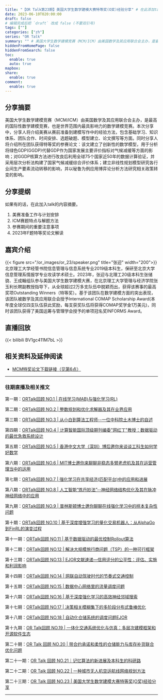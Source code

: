 ```yaml
---
title: "【OR Talk第23期】美国大学生数学建模大赛特等奖(O奖)经验分享" # 在此添加talk的题目
date: 2023-06-10T020:00:00
draft: false
# 编辑完成后把 `draft` 改成 false (不要双引号)
tags: [""]
categories: ["zh"]
series: "OR Talk"
summary: "" # 美国大学生数学建模竞赛（MCM/ICM）由美国数学及其应用联合会主办，是最高的国际性数学建模竞赛，也是世界范围内最具影响力的数学建模竞赛。本次分享将围绕美赛备战及获奖经验以及分享人所在团队提交的O奖论文思路及方法展开，并着重介绍政策类赛题建模及写作中的决胜技巧（包括基础学习、知识体系、团队合作、时间安排、选题破题、模型建立、论文撰写等方面）。
hiddenFromHomePage: false
hiddenFromSearch: false
toc:
  enable: true
  auto: true
mapbox:
share:
  enable: true
comment:
  enable: true
---
```



## 分享摘要
美国大学生数学建模竞赛（MCM/ICM）由美国数学及其应用联合会主办，是最高的国际性数学建模竞赛，也是世界范围内最具影响力的数学建模竞赛。本次分享中，分享人将介绍美赛从赛前准备到建模写作中的经验方法，包含基础学习、知识体系、团队合作、时间安排、选题破题、模型建立、论文撰写等方面。同时分享人将介绍所在团队获得特等奖的参赛论文：该文建立了创新性的数学模型，用于分析将绿色GDP(GGDP)代替GDP作为国家发展主要评价指标对气候减缓等方面的影响；对GGDP核算方法进行改良后利用全球75个国家近50年的数据计算验证，并采用层次分析法构建了国家气候减缓综合评价体系；建立非线性规划模型研究各行业间生产要素流动转移的影响，并以秘鲁为例应用博弈论分析方法研究相关政策转变的影响。


## 分享提纲
如果有的话，在此加入talk的内容摘要。
1. 美赛准备工作与计划安排
1. ICM赛题特点与解题方法
1. 参赛期间的重要注意事项
1. 2023年F题特等奖论文解读


## 嘉宾介绍

{{< figure src="/or_images/or_23/speaker.png" title="张迎" width="200">}}
北京理工大学经管书院信息管理与信息系统专业2019级本科生，保研至北京大学信息管理系情报学专业攻读学术硕士。2023年，张迎与北理工20级本科生张储骁、王成翰组队参与美国大学生数学建模大赛，在北京理工大学管理与经济学院张玉利长聘副教授指导下，从全球超过2万多支队伍中脱颖而出，获得该赛事的最高奖项Outstanding Winners（特等奖）。基于该团队在数学建模方面的突出表现，该团队被数学及其应用联合会授予International COMAP Scholarship Award(本年度全球仅四支队伍获此奖励，每支获奖队伍将获得COMAP奖学金1万美元)，同时该团队获得了美国运筹与管理学会授予的单项冠名奖INFORMS Award。


## 直播回放
{{< bilibili BV1gc411M7bL >}}


## 相关资料及延伸阅读
- [MCM特奖论文下载链接（见第6点）](https://mp.weixin.qq.com/s?__biz=Mzk0ODMwMjMwMA==&mid=2247614905&idx=1&sn=659c268e7ab6f658b6db4bf89e6e191d&scene=21&key=daf9bdc5abc4e8d0abc38581e46f41f232df40a49e01943147d1688d6ef0c404be0e622beb05ba7f442d3bd08e17e280955511bb68738dd10b03c622b911f0eed8c77c16ff7c93b5fecd65397eecc8f41d85d9c0bf8c05cda071d28309617aba6c3cca8d50ddec19b820b1320e265ed8b5c26090af154d6ae2f8db0e0ded3ad2&ascene=78&uin=MTQwNzkyODIwMQ%3D%3D&devicetype=iMac+MacBookPro18%2C3+OSX+OSX+13.4+build(22F66)&version=13080410&nettype=WIFI&lang=zh_CN&countrycode=CN&fontScale=100&exportkey=n_ChQIAhIQgrOnbzKST0bcLZZCkaqkpxKGAgIE97dBBAEAAAAAAGxMGHNnijoAAAAOpnltbLcz9gKNyK89dVj0BgdTuM0itE7yc8I4TWpIigQc4gl0FkIwMVjM4XCwTdlE0gm2TCgAVWd0lZJxKzzfbPpsK6YrKLB%2FYTrASjcWfbG596fLNDN8ylljB2aO08Mar8bhC%2BuphLVjqkw3VoVo8YFUoysw6GuFGcCd7hEOc6R1Ok6NzoVExrsR58%2BMIFCx42QvoVPo5USsT8f91vjQtCM9XRMSX1LHGC7ienLrp6ywAJ1LyWeN6cUmG1%2BxQTaLyUfVAoWqLFnM5ZuLh4TDOlHvQvFi9J6wMEIdjSNfxhPtfzRAmmNPe7ht0IyLw6I%3D&acctmode=0&pass_ticket=KXPJDZOqxvZLPKM23BmxBjTUDaNZGPujfAT2Bf%2Frg3l3efwONhwiMr68CfY1Qlfy&wx_header=0)

---

### 往期直播及相关推文
第一期：[ORTalk回顾 NO.1 | 在线学习(MAB)与强化学习(RL)](https://mp.weixin.qq.com/s/slAKzpsm4Hz9PSYV8BVfBA)

第二期：[ORTalk回顾 NO.2 | 整数规划和优化求解器及其在业界应用](https://mp.weixin.qq.com/s/q_vx654wNsQ4ByE1zruP3A)

第三期：[ORTalk回顾 NO.3 | 从小白到算法工程师--一位中科院土木博士的自述](https://mp.weixin.qq.com/s/lpZ7PqnNtfQug_8Ctpa-vw)

第四期：[ORTalk回顾 NO.4 | 计算智能国际顶级期刊编委"网红丁"教授：数据驱动的最优急救系统设计](https://mp.weixin.qq.com/s/2k99vfYMW90kHR1lfIhCCw)

第五期：[ORTalk回顾 NO.5 | 香港中文大学（深圳）博后邀你来谈谈工科生如何学好数学](https://mp.weixin.qq.com/s/0twzI9CMR6uayzSxdDtKkw)

第六期：[ORTalk回顾 NO.6 | MIT博士邀你来聊聊非稳态多臂老虎机及其在运营管理当中的运用](https://mp.weixin.qq.com/s/FisLApSHkWsslGoIA-InzA)

第七期：[ORTalk回顾 NO.7 | 强化学习在共享经济(匹配平台)中的应用和进展](https://mp.weixin.qq.com/s/yNCiJ42RXqet8nL4zU6Dbg)

第八期：[ORTalk回顾 NO.8 | 人工智能“炼丹妙法”--神经网络结构优化及其在脉冲神经网络中的应用](https://mp.weixin.qq.com/s/_xLKSgstLKucowZEo91CTg)

第九期：[ORTalk回顾 NO.9 | 普林斯顿博士邀你聊聊在线强化学习中的样本复杂性问题](https://mp.weixin.qq.com/s/nLXxtQHtYjsrC1sT8IVG9A)

第十期：[ORTalk回顾 NO.10 | 基于深度增强学习的量化交易机器人：从AlphaGo到FinRL的演变过程](https://mp.weixin.qq.com/s?__biz=Mzg2MTA0NzA0Mw==&mid=2247515980&idx=1&sn=0c9c271fe880b6bd9cfc8f12a0c5b143&scene=21#wechat_redirect)

第十一期：[ORTalk回顾 NO.11 | 基于数据驱动的最优控制Rollout算法](https://mp.weixin.qq.com/s/urnAncxzbTkpmk9pLxHeSQ)

第十二期：[ORTalk回顾 NO.12 | 解决大规模旅行商问题（TSP）的一种可行框架](https://mp.weixin.qq.com/s/yC_ds3lirR8EQvvp8zGTig)

第十三期：[ORTalk回顾 NO.13 | EJOR文献速递—信用评分的公平性：评估、实施和利润影响](https://mp.weixin.qq.com/s/RWO52znN-Rc3jC-13ToNrQ)

第十四期：[ORTalk回顾 NO.14 | 网联自动驾驶时代的节奏式交通控制](https://mp.weixin.qq.com/s/wdjYKjzlgv5p6Y3nQ2ZIxg)

第十五期：[ORTalk回顾 NO.15 | 数据中心网络里的流量调度问题](https://mp.weixin.qq.com/s/bvnDQmHmm10rbEx4r24jjw)

第十六期：[ORTalk回顾 NO.16 | 基于深度强化学习的高效神经邻域搜索](https://mp.weixin.qq.com/s/Vx05qr-fQ3u7zvAoiZGLfw)

第十七期：[ORTalk回顾 NO.17 | 决策相关模糊集下的多阶段分布式鲁棒优化](https://mp.weixin.qq.com/s/B8unqlMz1kvP-trAsvc_BQ)

第十八期：[ORTalk回顾 NO.18 | 自动化仓储系统的调度问题EJOR](https://mp.weixin.qq.com/s/GfmV7wtAOYYmPSYaNaMUyA)

第十九期：[OR Talk回顾 NO.19 | 一体化交通系统优化与仿真：多层次建模框架和开源软件生态](https://mp.weixin.qq.com/s/bvIqmR3NGmC4dHlc4ABYBA)

第二十期：[OR Talk 回顾 NO.20 | 带合约承诺和柔性的仓储能力与库存补货联合优化问题](https://mp.weixin.qq.com/s/6QypLmcS65ciFiOoWLD4pQ)

第二十一期：[OR Talk 回顾 NO.21｜记忆算法的新进展及本科生的科研路](https://mp.weixin.qq.com/s/IdAj3JlRbyKRdD6HlZmrPA)

第二十二期：[OR Talk 回顾 NO.22 | 一种城市无人机空运航线网络规划方法](https://mp.weixin.qq.com/s/F7urCf_lnXApfQQBAyTU7Q)

第二十三期：[OR Talk 回顾 NO.23 | 美国大学生数学建模大赛特等奖(O奖)经验分享](https://mp.weixin.qq.com/s/HaK8mD_DRWWJ-TY7BYcvCQ)

---
